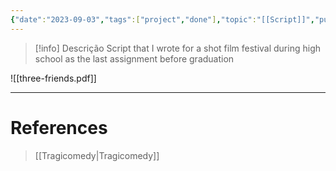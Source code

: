 ```yaml
---
{"date":"2023-09-03","tags":["project","done"],"topic":"[[Script]]","publish":true,"description":"Script that I wrote for a shot film festival during high school as the last assignment before graduation","PassFrontmatter":true}
---
```


>[!info] Descrição
> Script that I wrote for a shot film festival during high school as the last assignment before graduation

![[three-friends.pdf]]

---
# References
>[[Tragicomedy\|Tragicomedy]]